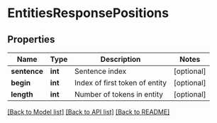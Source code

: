 # EntitiesResponsePositions

## Properties
Name | Type | Description | Notes
------------ | ------------- | ------------- | -------------
**sentence** | **int** | Sentence index | [optional] 
**begin** | **int** | Index of first token of entity | [optional] 
**length** | **int** | Number of tokens in entity | [optional] 

[[Back to Model list]](../README.md#documentation-for-models) [[Back to API list]](../README.md#documentation-for-api-endpoints) [[Back to README]](../README.md)


